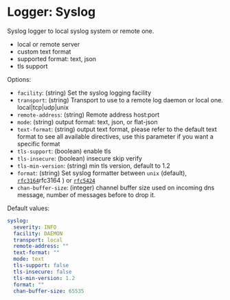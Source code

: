 
# Logger: Syslog

Syslog logger to local syslog system or remote one.

* local or remote server
* custom text format
* supported format: text, json
* tls support

Options:

* `facility`: (string) Set the syslog logging facility
* `transport`: (string) Transport to use to a remote log daemon or local one. local|tcp|udp|unix
* `remote-address`: (string) Remote address host:port
* `mode`: (string) output format: text, json, or flat-json
* `text-format`: (string) output text format, please refer to the default text format to see all available directives, use this parameter if you want a specific format
* `tls-support`: (boolean) enable tls
* `tls-insecure`: (boolean) insecure skip verify
* `tls-min-version`: (string) min tls version, default to 1.2
* `format`: (string) Set syslog formatter between `unix` (default), [`rfc3164`](https://www.rfc-editor.org/rfc/)rfc3164 ) or [`rfc5424`](https://www.rfc-editor.org/rfc/rfc5424)
* `chan-buffer-size`: (integer) channel buffer size used on incoming dns message, number of messages before to drop it.

Default values:

```yaml
syslog:
  severity: INFO
  facility: DAEMON
  transport: local
  remote-address: ""
  text-format: ""
  mode: text
  tls-support: false
  tls-insecure: false
  tls-min-version: 1.2
  format: ""
  chan-buffer-size: 65535
```
